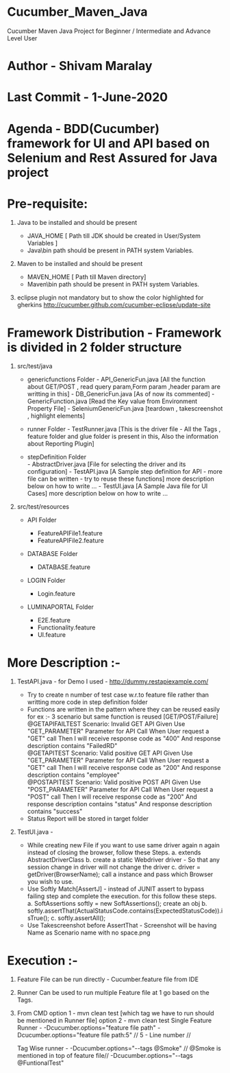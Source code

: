 # Cucumber_Maven_Java
Cucumber Maven Java Project for Beginner / Intermediate and Advance Level User 
# Author - Shivam Maralay
# Last Commit - 1-June-2020
# Agenda - BDD(Cucumber) framework for UI and API based on Selenium and Rest Assured for Java project 


# Pre-requisite:
1. Java to be installed and should be present
	-	JAVA_HOME [ Path till JDK should be created in User/System	Variables ]
	-	Java\bin path should be present in PATH system Variables.
	
2. Maven to be installed and should be present
	-	MAVEN_HOME [ Path till Maven directory]
	-	Maven\bin path should be present in PATH system Variables.

3. eclipse plugin not mandatory but to show the color highlighted for gherkins
http://cucumber.github.com/cucumber-eclipse/update-site


# Framework Distribution - Framework is divided in 2 folder structure
1. src/test/java
	-	genericfunctions Folder
				-	API_GenericFun.java [All the function about GET/POST , read query param,Form param 
					,header param are writting in this]
				-	DB_GenericFun.java [As of now its commented]
				- 	GenericFunction.java [Read the Key value from Environment Property File]
				-	SeleniumGenericFun.java	[teardown , takescreenshot , highlight elements]
	
	-	runner Folder
				-	TestRunner.java	[This is the driver file - All the Tags , feature folder and glue folder is 
					present in this, Also the information about Reporting Plugin]
	
	-	stepDefinition Folder		
				- 	AbstractDriver.java [File for selecting the driver and its configuration]
				-	TestAPI.java [A Sample step definition for API - more file can be written - 
					try to reuse these functions] more description below on how to write ...
				-	TestUI.java [A Sample Java file for UI Cases] more description below on how to write ...

2. src/test/resources
	-	API Folder
		-	FeatureAPIFile1.feature
		-	FeatureAPIFile2.feature
	
	-	DATABASE Folder
		-	DATABASE.feature
	
	-	LOGIN Folder
		-	Login.feature
	
	-	LUMINAPORTAL Folder
		-	E2E.feature
		-	Functionality.feature
		-	UI.feature
		
		

# More Description :-
1. TestAPI.java - for Demo I used - http://dummy.restapiexample.com/
	-	Try to create n number of test case w.r.to feature file rather than writting more code in step definition folder
	- 	Functions are written in the pattern where they can be reused easily
		for ex :- 3 scenario but same function is reused [GET/POST/Failure]
			@GETAPIFAILTEST
			  Scenario: Invalid GET API
				 Given Use "GET_PARAMETER" Parameter for API Call
				 When User request a "GET" call 
				 Then I will receive response code as "400"
					And response description contains "FailedRD" 						
			@GETAPITEST
			  Scenario: Valid positive GET API
				 Given Use "GET_PARAMETER" Parameter for API Call
				 When User request a "GET" call 
				 Then I will receive response code as "200"
					And response description contains "employee"   			
			@POSTAPITEST
			  Scenario: Valid positive POST API
				 Given Use "POST_PARAMETER" Parameter for API Call
				 When User request a "POST" call 
				 Then I will receive response code as "200"
					And response description contains "status"
					And response description contains "success"  	
	-	Status Report will be stored in target folder

2. TestUI.java - 
	-	While creating new File if you want to use same driver again n again instead of closing the browser, 
		follow these Steps.
		a. extends AbstractDriverClass
		b. create a static Webdriver driver - So that any session change in driver will not change the driver
		c. driver = getDriver(BrowserName); call a instance and pass which Browser you wish to use.
	-	Use Softly Match[AssertJ] - instead of JUNIT assert to bypass failing step and complete the execution.
		for this follow these steps.
		a. SoftAssertions softly = new SoftAssertions(); create an obj
		b. softly.assertThat(ActualStatusCode.contains(ExpectedStatusCode)).isTrue();
		c. softly.assertAll();
	-	Use Takescreenshot before AssertThat - Screenshot will be having Name as Scenario name with no space.png

# Execution :-
1. Feature File can be run directly - Cucumber.feature file from IDE
2. Runner Can be used to run multiple Feature file at 1 go based on the Tags.
3. From CMD
	option 1 - mvn clean test [which tag we have to run should be mentioned in Runner file]
	option 2 - mvn clean test
	Single Feature Runner -
		-Dcucumber.options="feature file path"
		-Dcucumber.options="feature file path:5"  // 5 - Line number //

	Tag Wise runner - 
		-Dcucumber.options="--tags @Smoke"  // @Smoke is mentioned in top of feature file//
		-Dcucumber.options="--tags @FuntionalTest" 
